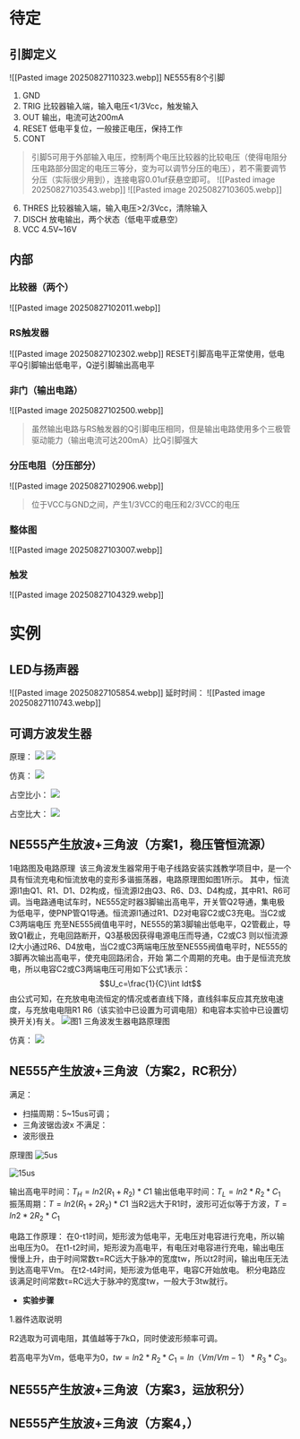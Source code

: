 # 待定

## 引脚定义
![[Pasted image 20250827110323.webp]]
NE555有8个引脚
1. GND
2. TRIG
	比较器输入端，输入电压<1/3Vcc，触发输入
3. OUT
	输出，电流可达200mA
4. RESET
	低电平复位，一般接正电压，保持工作
5. CONT
> 引脚5可用于外部输入电压，控制两个电压比较器的比较电压（使得电阻分压电路部分固定的电压三等分，变为可以调节分压的电压），若不需要调节分压（实际很少用到），连接电容0.01uf获悬空即可。
![[Pasted image 20250827103543.webp]]
![[Pasted image 20250827103605.webp]]
6. THRES
	比较器输入端，输入电压>2/3Vcc，清除输入
7. DISCH
	放电输出，两个状态（低电平或悬空）
8. VCC
	4.5V~16V
## 内部
### 比较器（两个）
![[Pasted image 20250827102011.webp]]

### RS触发器
![[Pasted image 20250827102302.webp]]
RESET引脚高电平正常使用，低电平Q引脚输出低电平，Q逆引脚输出高电平

### 非门（输出电路）
![[Pasted image 20250827102500.webp]]
>虽然输出电路与RS触发器的Q引脚电压相同，但是输出电路使用多个三极管驱动能力（输出电流可达200mA）比Q引脚强大
### 分压电阻（分压部分）
![[Pasted image 20250827102906.webp]]
> 位于VCC与GND之间，产生1/3VCC的电压和2/3VCC的电压

### 整体图
![[Pasted image 20250827103007.webp]]
### 触发
![[Pasted image 20250827104329.webp]]

# 实例
## LED与扬声器
![[Pasted image 20250827105854.webp]]
延时时间：
![[Pasted image 20250827110743.webp]]
## 可调方波发生器
原理：
![](../../image/NE555-1756716942289.webp)
![](../../image/NE555-1756715348842.webp)

仿真：
![](../../image/NE555-1756715425146.webp)

占空比小：
![](../../image/NE555-1756715462973.webp)

占空比大：
![](../../image/NE555-1756715490355.webp)



## NE555产生放波+三角波（方案1，稳压管恒流源）


1电路图及电路原理 
该三角波发生器常用于电子线路安装实践教学项目中，是一个具有恒流充电和恒流放电的变形多谐振荡器，电路原理图如图1所示。
其中，恒流源l1由Q1、R1、D1、D2构成，恒流源I2由Q3、R6、D3、D4构成，其中R1、R6可调。当电路通电试车时，NE555定时器3脚输出高电平，开关管Q2导通，集电极为低电平，使PNP管Q1导通。恒流源l1通过R1、D2对电容C2或C3充电。当C2或C3两端电压 充至NE555阀值电平时，NE555的第3脚输出低电平，Q2管截止，导致Q1截止，充电回路断开，Q3基极因获得电源电压而导通，C2或C3 则以恒流源I2大小通过R6、D4放电，当C2或C3两端电压放至NE555阀值电平时，NE555的3脚再次输出高电平，使充电回路闭合，开始 第二个周期的充电。由于是恒流充放电，所以电容C2或C3两端电压可用如下公式1表示：
$$U_c=\frac{1}{C}\int Idt$$
由公式可知，在充放电电流恒定的情况或者直线下降，直线斜率反应其充放电速度，与充放电电阻R1 R6（该实验中已设置为可调电阻）和电容本实验中已设置切换开关)有关。
![图1 三角波发生器电路原理图](../../image/NE555-1756698476082.webp)


仿真：
![](../../image/NE555-1756713362521.webp)




## NE555产生放波+三角波（方案2，RC积分）
满足：
- 扫描周期：5~15us可调；
- 三角波锯齿波x
不满足：
- 波形很丑

原理图
![5us](../../image/NE555-1756697546132.webp)

![15us](../../image/NE555-1756697698256.webp)

输出高电平时间：$T_H=ln2(R_1+R_2)*C1$ 
输出低电平时间：$T_L=ln2*R_2*C_1$  
振荡周期：$T=ln2(R_1+2R_2)*C1$
当R2远大于R1时，波形可近似等于方波，$T=ln2*2R_2*C_1$

电路工作原理：
在0-t1时间，矩形波为低电平，无电压对电容进行充电，所以输出电压为0。
在t1-t2时间，矩形波为高电平，有电压对电容进行充电，输出电压慢慢上升，由于时间常数τ=RC远大于脉冲的宽度tw，所以t2时间，输出电压无法到达高电平Vm。
在t2-t4时间，矩形波为低电平，电容C开始放电。
积分电路应该满足时间常数τ=RC远大于脉冲的宽度tw，一般大于3tw就行。


- **实验步骤**

1.器件选取说明

R2选取为可调电阻，其值越等于7kΩ，同时使波形频率可调。

若高电平为Vm，低电平为0，$tw = ln2*R_2*C_1 = ln（Vm/Vm-1）*R_3*C_3$。




## NE555产生放波+三角波（方案3，运放积分）
## NE555产生放波+三角波（方案4，）